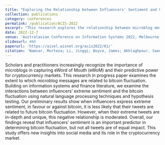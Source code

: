 ```yaml
---
title: "Exploring the Relationship between Influencers’ Sentiment and Cryptocurrency Fluctuation through Microblogs"
collection: publications
category: conferences
permalink: /publication/ACIS-2022
excerpt: "This research explores the relationship between microblog messages, particularly those from influencers, and bitcoin fluctuations, using natural language processing and hypothesis testing. Preliminary findings suggest that while extreme sentiment in influencers' tweets is generally not linked to future bitcoin fluctuations, in-depth and unique extreme tweets moderate this negative relationship. The study highlights that influencers' sentiment can predict bitcoin fluctuation, but the impact of tweets varies."
date: 2022-12-7
venue: 'Australasian Conference on Information Systems 2022, Melbourne'
slidesurl: #NA
paperurl: 'https://aisel.aisnet.org/acis2022/61/'
citation: 'Namvar, Morteza; Li, Jingqi; Boyce, James; Akhlaghpour, Saeed; and Indulska, Marta, "Exploring the Relationship between Influencers’ Sentiment and Cryptocurrency Fluctuation through Microblogs" (2022). ACIS 2022 Proceedings. 61.'
---
```


Scholars and practitioners increasingly recognize the importance of microblogs in capturing eWord of Mouth (eWoM) and their predictive power for cryptocurrency markets. This research in progress paper examines the extent to which microblog messages are related to bitcoin fluctuation. Building on information systems and finance literature, we examine the interactions between influencers’ extreme sentiment and the bitcoin fluctuation using natural language processing techniques and hypothesis testing. Our preliminary results show when influencers express extreme sentiment, in favour or against bitcoin, it is less likely that their tweets are related to future bitcoin fluctuation. However, when their extreme tweets are in-depth and unique, this negative relationship is moderated. Overall, our findings reveal that influencers’ sentiment is an important predictor in determining bitcoin fluctuation, but not all tweets are of equal impact. This study offers new insights into social media and its role in the cryptocurrency market.